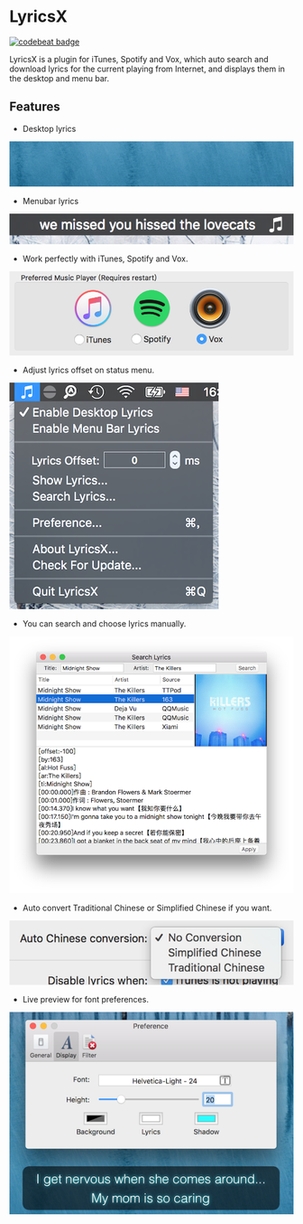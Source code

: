 # LyricsX

[![codebeat badge](https://codebeat.co/badges/12718a7c-04f1-465d-a520-5525788f4fba)](https://codebeat.co/projects/github-com-xqs6lb3a-lyricsx-master)

LyricsX is a plugin for iTunes, Spotify and Vox, which auto search and download lyrics for the current playing from Internet, and displays them in the desktop and menu bar.

## Features

- Desktop lyrics

![desktop_lyrics](docs/img/desktop_lyrics.gif)

- Menubar lyrics

![menubar_lyrics](docs/img/menubar_lyrics.png)

- Work perfectly with iTunes, Spotify and Vox.

![preferred_player](docs/img/preferred_player.png)

- Adjust lyrics offset on status menu.

![status_menu](docs/img/status_menu.png)

- You can search and choose lyrics manually.

![search_lyrics](docs/img/search_lyrics.png)

- Auto convert Traditional Chinese or Simplified Chinese if you want.

![Chinese_conversion](docs/img/Chinese_conversion.png)

- Live preview for font preferences.

![font_preview](docs/img/font_preview.png)


